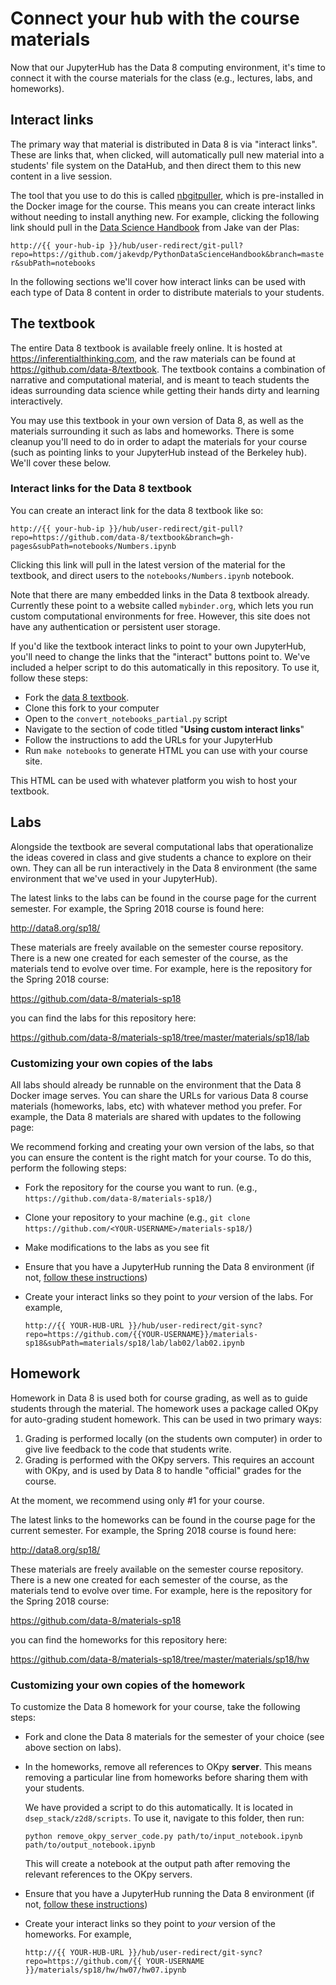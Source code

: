 # Connect your hub with the course materials

Now that our JupyterHub has the Data 8 computing environment, it's time to
connect it with the course materials for the class (e.g., lectures, labs, and homeworks).

## Interact links

The primary way that material is distributed in Data 8 is via "interact links". These are links that,
when clicked, will automatically pull new material into a students' file system on the DataHub, and then
direct them to this new content in a live session.

The tool that you use to do this is called [nbgitpuller](https://github.com/data-8/nbgitpuller),
which is pre-installed in the Docker image for the course. This means you can create interact links
without needing to install anything new. For example, clicking the following link should pull in
the [Data Science Handbook](https://github.com/jakevdp/PythonDataScienceHandbook/tree/master/notebooks) from Jake van der Plas:

`http://{{ your-hub-ip }}/hub/user-redirect/git-pull?repo=https://github.com/jakevdp/PythonDataScienceHandbook&branch=master&subPath=notebooks`

In the following sections we'll cover how interact links can be used with each type of Data 8
content in order to distribute materials to your students.

## The textbook

The entire Data 8 textbook is available freely online. It is hosted
at https://inferentialthinking.com, and the raw materials can be found at https://github.com/data-8/textbook.
The textbook contains a combination of narrative and computational material,
and is meant to teach students the ideas surrounding data science while
getting their hands dirty and learning interactively.

You may use this textbook in your own version of Data 8, as well as the
materials surrounding it such as labs and homeworks. There is some
cleanup you'll need to do in order to adapt the materials for your course
(such as pointing links to your JupyterHub instead of the Berkeley hub).
We'll cover these below.

### Interact links for the Data 8 textbook

You can create an interact link for the data 8 textbook like so:

`http://{{ your-hub-ip }}/hub/user-redirect/git-pull?repo=https://github.com/data-8/textbook&branch=gh-pages&subPath=notebooks/Numbers.ipynb`

Clicking this link will pull in the latest version of the material for
the textbook, and direct users to the `notebooks/Numbers.ipynb` notebook.

Note that there are many embedded links in the Data 8 textbook already.
Currently these point to a website called `mybinder.org`, which lets you
run custom computational environments for free. However, this site does not
have any authentication or persistent user storage.

If you'd like the textbook interact links to point to your own JupyterHub,
you'll need to change the links that the "interact" buttons point to. We've
included a helper script to do this automatically in this repository. To use
it, follow these steps:

* Fork the [data 8 textbook](https://github.com/data-8/textbook).
* Clone this fork to your computer
* Open to the `convert_notebooks_partial.py` script
* Navigate to the section of code titled "**Using custom interact links**"
* Follow the instructions to add the URLs for your JupyterHub
* Run `make notebooks` to generate HTML you can use with your course site.

This HTML can be used with whatever platform you wish to host your textbook.

## Labs

Alongside the textbook are several computational labs that operationalize the
ideas covered in class and give students a chance to explore on their own.
They can all be run interactively in the Data 8 environment (the same
environment that we've used in your JupyterHub).

The latest links to the labs can be found in the course page for the current
semester. For example, the Spring 2018 course is found here:

http://data8.org/sp18/

These materials are freely available on the semester course repository.
There is a new one created for each semester of the course, as the materials
tend to evolve over time. For example, here is the repository for the Spring 2018 course:

https://github.com/data-8/materials-sp18

you can find the labs for this repository here:

https://github.com/data-8/materials-sp18/tree/master/materials/sp18/lab


### Customizing your own copies of the labs

All labs should already be runnable on the environment that the Data 8 Docker image serves.
You can share the URLs for various Data 8 course materials (homeworks, labs, etc)
with whatever method you prefer. For example, the Data 8 materials are shared with updates
to the following page:

We recommend forking and creating your own version of the labs, so that you can ensure the
content is the right match for your course. To do this, perform the following steps:

* Fork the repository for the course you want to run. (e.g., `https://github.com/data-8/materials-sp18/`)
* Clone your repository to your machine (e.g., `git clone https://github.com/<YOUR-USERNAME>/materials-sp18/`)
* Make modifications to the labs as you see fit
* Ensure that you have a JupyterHub running the Data 8 environment (if not, [follow these instructions](customize_hub_environment.html))
* Create your interact links so they point to *your* version of the labs. For example,
  
  `http://{{ YOUR-HUB-URL }}/hub/user-redirect/git-sync?repo=https://github.com/{{YOUR-USERNAME}}/materials-sp18&subPath=materials/sp18/lab/lab02/lab02.ipynb`


## Homework

Homework in Data 8 is used both for course grading, as well as to guide students through the
material. The homework uses a package called OKpy for auto-grading student homework. This can be
used in two primary ways:

1. Grading is performed locally (on the students own computer) in order to give live feedback
   to the code that students write.
2. Grading is performed with the OKpy servers. This requires an account with OKpy, and is
   used by Data 8 to handle "official" grades for the course.
   
At the moment, we recommend using only #1 for your course.

The latest links to the homeworks can be found in the course page for the current
semester. For example, the Spring 2018 course is found here:

http://data8.org/sp18/

These materials are freely available on the semester course repository.
There is a new one created for each semester of the course, as the materials
tend to evolve over time. For example, here is the repository for the Spring 2018 course:

https://github.com/data-8/materials-sp18

you can find the homeworks for this repository here:

https://github.com/data-8/materials-sp18/tree/master/materials/sp18/hw

### Customizing your own copies of the homework

To customize the Data 8 homework for your course, take the following steps:

* Fork and clone the Data 8 materials for the semester of your choice (see above section on labs).
* In the homeworks, remove all references to OKpy **server**. This means removing a
  particular line from homeworks before sharing them with your students.

  We have provided a script to do this automatically. It is located in
  `dsep_stack/z2d8/scripts`. To use it, navigate to this folder, then run:
  
  `python remove_okpy_server_code.py path/to/input_notebook.ipynb path/to/output_notebook.ipynb`

  This will create a notebook at the output path after removing the relevant references
  to the OKpy servers.
* Ensure that you have a JupyterHub running the Data 8 environment (if not, [follow these instructions](customize_hub_environment.html))
* Create your interact links so they point to *your* version of the homeworks. For example,
  
  `http://{{ YOUR-HUB-URL }}/hub/user-redirect/git-sync?repo=https://github.com/{{ YOUR-USERNAME }}/materials/sp18/hw/hw07/hw07.ipynb`


